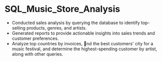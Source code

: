 # SQL_Music_Store_Analysis
- Conducted sales analysis by querying the database to identify top-selling products, genres, and artists.
- Generated reports to provide actionable insights into sales trends and customer preferences.
- Analyze top countries by invoices, nd the best customers' city for a music festival, and determine the
highest-spending customer by artist, along with other queries.
